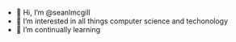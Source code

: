 - 👋 Hi, I’m @seanlmcgill
- 👀 I’m interested in all things computer science and techonology
- 🌱 I’m continually learning 

<!---
seanlmcgill/seanlmcgill is a ✨ special ✨ repository because its `README.md` (this file) appears on your GitHub profile.
You can click the Preview link to take a look at your changes.
--->
